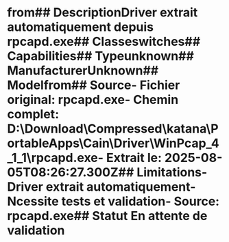 # from##  DescriptionDriver extrait automatiquement depuis rpcapd.exe##  Classeswitches##  Capabilities##  Typeunknown##  ManufacturerUnknown##  Modelfrom##  Source- **Fichier original**: rpcapd.exe- **Chemin complet**: D:\Download\Compressed\katana\PortableApps\Cain\Driver\WinPcap_4_1_1\rpcapd.exe- **Extrait le**: 2025-08-05T08:26:27.300Z##  Limitations- Driver extrait automatiquement- Ncessite tests et validation- Source: rpcapd.exe##  Statut En attente de validation